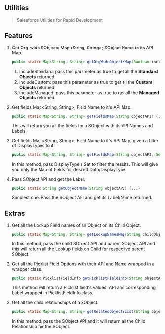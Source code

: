 ## Utilities
> Salesforce Utilities for Rapid Development

## Features

1. Get Org-wide SObjects Map<String, String>; SObject Name to its API Map.
	```java
	public static Map<String, String> getOrgWideObjectsMap(Boolean includeStandard, Boolean includeCustom, Boolean includeManaged) {...}
	```
	1. includeStandard: pass this parameter as true to get all the **Standard Objects** returned.
	2. includeCustom: pass this parameter as true to get all the **Custom Objects** returned.
	3. includeManaged: pass this parameter as true to get all the **Managed Objects** returned.


2. Get fields Map<String, String>; Field Name to it's API Map.
	```java
	public static Map<String, String> getFieldsMap(String objectAPI) {...}
	```
	This will return you all the fields for a SObject with its API Names and Labels.

3. Get fields Map<String, String>; Field Name to it's API Map, given a filter of DisplayTypes to it.
	```java
	public static Map<String, String> getFieldsMap(String objectAPI, Set<DisplayType> types) {...}
	```
	In this method, pass DisplayType's Set to filter the results. This will give you only the Map of fields for desired Data/DisplayType.

4. Pass SObject API and get the Label.
	```java
	public static String getObjectName(String objectAPI) {...}
	```
	Simplest one. Pass the SObject API and get its Label/Name returned.

## Extras
1. Get all the Lookup Field names of an Object on its Child Object.
	```java
	public static Map<String, String> getLookupNamesMap(String childObjectAPI, String parentObjectAPI) {...}
	```
	In this method, pass the child SObject API and parent SObject API and this will return all the Lookup fields on Child for respective parent SObject.

2. Get all the Picklist Field Options with their API and Name wrapped in a wrapper class.
	```java
	public static PicklistFieldInfo getPicklistFieldInfo(String objectAPI, String fieldAPI, Boolean includeAll) {...}
	```
	This method will return a Picklist field's values' API and corresponding Label wrapped in PicklistFieldInfo class.

3. Get all the child relationships of a SObject.
	```java
	public static Map<String, String> getRelatedObjectsList(String objectAPI) {...}
	```
	In this method, pass the SObject API and it will return all the Child Relationship for the SObject.